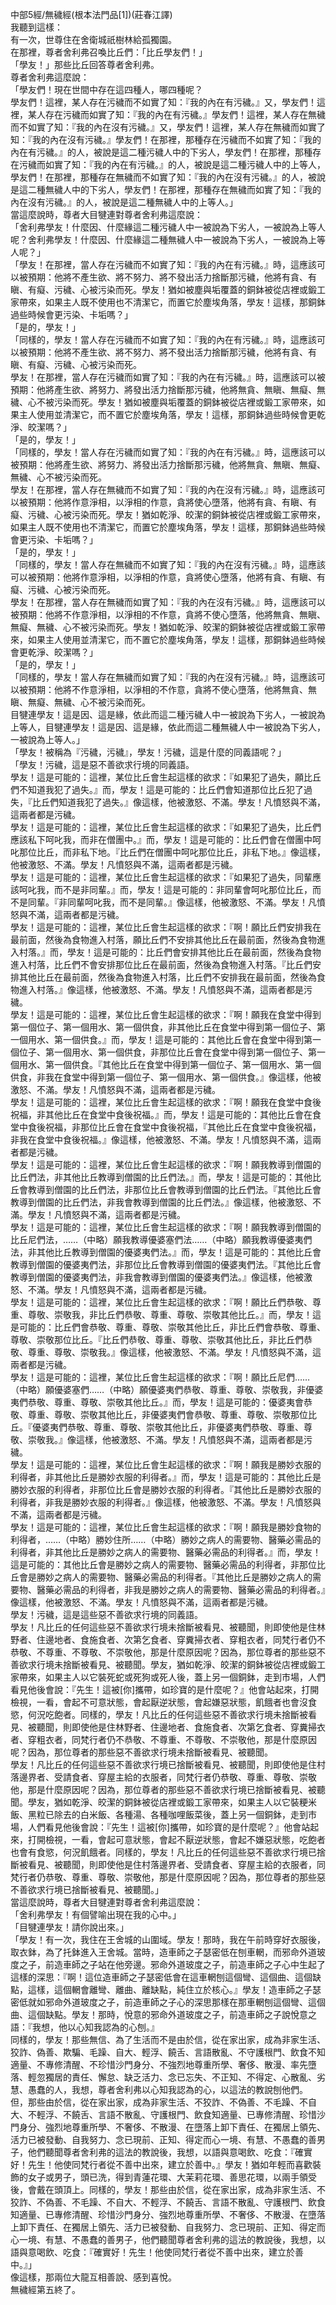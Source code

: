 中部5經/無穢經(根本法門品[1])(莊春江譯)  
我聽到這樣：  
有一次，世尊住在舍衛城祇樹林給孤獨園。  
在那裡，尊者舍利弗召喚比丘們：「比丘學友們！」  
「學友！」那些比丘回答尊者舍利弗。  
尊者舍利弗這麼說：  
「學友們！現在世間中存在這四種人，哪四種呢？  
學友們！這裡，某人存在污穢而不如實了知：『我的內在有污穢。』又，學友們！這裡，某人存在污穢而如實了知：『我的內在有污穢。』學友們！這裡，某人存在無穢而不如實了知：『我的內在沒有污穢。』又，學友們！這裡，某人存在無穢而如實了知：『我的內在沒有污穢。』學友們！在那裡，那種存在污穢而不如實了知：『我的內在有污穢。』的人，被說是這二種污穢人中的下劣人，學友們！在那裡，那種存在污穢而如實了知：『我的內在有污穢。』的人，被說是這二種污穢人中的上等人，學友們！在那裡，那種存在無穢而不如實了知：『我的內在沒有污穢。』的人，被說是這二種無穢人中的下劣人，學友們！在那裡，那種存在無穢而如實了知：『我的內在沒有污穢。』的人，被說是這二種無穢人中的上等人。」  
當這麼說時，尊者大目犍連對尊者舍利弗這麼說：  
「舍利弗學友！什麼因、什麼緣這二種污穢人中一被說為下劣人，一被說為上等人呢？舍利弗學友！什麼因、什麼緣這二種無穢人中一被說為下劣人，一被說為上等人呢？」  
「學友！在那裡，當人存在污穢而不如實了知：『我的內在有污穢。』時，這應該可以被預期：他將不產生欲、將不努力、將不發出活力捨斷那污穢，他將有貪、有瞋、有癡、污穢、心被污染而死。學友！猶如被塵與垢覆蓋的銅鉢被從店裡或鍛工家帶來，如果主人既不使用也不清潔它，而置它於塵埃角落，學友！這樣，那銅鉢過些時候會更污染、卡垢嗎？」  
「是的，學友！」  
「同樣的，學友！當人存在污穢而不如實了知：『我的內在有污穢。』時，這應該可以被預期：他將不產生欲、將不努力、將不發出活力捨斷那污穢，他將有貪、有瞋、有癡、污穢、心被污染而死。  
學友！在那裡，當人存在污穢而如實了知：『我的內在有污穢。』時，這應該可以被預期：他將產生欲、將努力、將發出活力捨斷那污穢，他將無貪、無瞋、無癡、無穢、心不被污染而死。學友！猶如被塵與垢覆蓋的銅鉢被從店裡或鍛工家帶來，如果主人使用並清潔它，而不置它於塵埃角落，學友！這樣，那銅鉢過些時候會更乾淨、皎潔嗎？」  
「是的，學友！」  
「同樣的，學友！當人存在污穢而如實了知：『我的內在有污穢。』時，這應該可以被預期：他將產生欲、將努力、將發出活力捨斷那污穢，他將無貪、無瞋、無癡、無穢、心不被污染而死。  
學友！在那裡，當人存在無穢而不如實了知：『我的內在沒有污穢。』時，這應該可以被預期：他將作意淨相，以淨相的作意，貪將使心墮落，他將有貪、有瞋、有癡、污穢、心被污染而死。學友！猶如乾淨、皎潔的銅鉢被從店裡或鍛工家帶來，如果主人既不使用也不清潔它，而置它於塵埃角落，學友！這樣，那銅鉢過些時候會更污染、卡垢嗎？」  
「是的，學友！」  
「同樣的，學友！當人存在無穢而不如實了知：『我的內在沒有污穢。』時，這應該可以被預期：他將作意淨相，以淨相的作意，貪將使心墮落，他將有貪、有瞋、有癡、污穢、心被污染而死。  
學友！在那裡，當人存在無穢而如實了知：『我的內在沒有污穢。』時，這應該可以被預期：他將不作意淨相，以淨相的不作意，貪將不使心墮落，他將無貪、無瞋、無癡、無穢、心不被污染而死。學友！猶如乾淨、皎潔的銅鉢被從店裡或鍛工家帶來，如果主人使用並清潔它，而不置它於塵埃角落，學友！這樣，那銅鉢過些時候會更乾淨、皎潔嗎？」  
「是的，學友！」  
「同樣的，學友！當人存在無穢而如實了知：『我的內在沒有污穢。』時，這應該可以被預期：他將不作意淨相，以淨相的不作意，貪將不使心墮落，他將無貪、無瞋、無癡、無穢、心不被污染而死。  
目犍連學友！這是因、這是緣，依此而這二種污穢人中一被說為下劣人，一被說為上等人，目犍連學友！這是因、這是緣，依此而這二種無穢人中一被說為下劣人，一被說為上等人。」  
「學友！被稱為『污穢，污穢』，學友！污穢，這是什麼的同義語呢？」  
「學友！污穢，這是惡不善欲求行境的同義語。  
學友！這是可能的：這裡，某位比丘會生起這樣的欲求：『如果犯了過失，願比丘們不知道我犯了過失。』而，學友！這是可能的：比丘們會知道那位比丘犯了過失，『比丘們知道我犯了過失。』像這樣，他被激怒、不滿。學友！凡憤怒與不滿，這兩者都是污穢。  
學友！這是可能的：這裡，某位比丘會生起這樣的欲求：『如果犯了過失，比丘們應該私下呵叱我，而非在僧團中。』而，學友！這是可能的：比丘們會在僧團中呵叱那位比丘，而非私下地。『比丘們在僧團中呵叱那位比丘，非私下地。』像這樣，他被激怒、不滿。學友！凡憤怒與不滿，這兩者都是污穢。  
學友！這是可能的：這裡，某位比丘會生起這樣的欲求：『如果犯了過失，同輩應該呵叱我，而不是非同輩。』而，學友！這是可能的：非同輩會呵叱那位比丘，而不是同輩。『非同輩呵叱我，而不是同輩。』像這樣，他被激怒、不滿。學友！凡憤怒與不滿，這兩者都是污穢。  
學友！這是可能的：這裡，某位比丘會生起這樣的欲求：『啊！願比丘們安排我在最前面，然後為食物進入村落，願比丘們不安排其他比丘在最前面，然後為食物進入村落。』而，學友！這是可能的：比丘們會安排其他比丘在最前面，然後為食物進入村落，比丘們不會安排那位比丘在最前面，然後為食物進入村落。『比丘們安排其他比丘在最前面，然後為食物進入村落，比丘們不安排我在最前面，然後為食物進入村落。』像這樣，他被激怒、不滿。學友！凡憤怒與不滿，這兩者都是污穢。  
學友！這是可能的：這裡，某位比丘會生起這樣的欲求：『啊！願我在食堂中得到第一個位子、第一個用水、第一個供食，非其他比丘在食堂中得到第一個位子、第一個用水、第一個供食。』而，學友！這是可能的：其他比丘會在食堂中得到第一個位子、第一個用水、第一個供食，非那位比丘會在食堂中得到第一個位子、第一個用水、第一個供食。『其他比丘在食堂中得到第一個位子、第一個用水、第一個供食，非我在食堂中得到第一個位子、第一個用水、第一個供食。』像這樣，他被激怒、不滿。學友！凡憤怒與不滿，這兩者都是污穢。  
學友！這是可能的：這裡，某位比丘會生起這樣的欲求：『啊！願我在食堂中食後祝福，非其他比丘在食堂中食後祝福。』而，學友！這是可能的：其他比丘會在食堂中食後祝福，非那位比丘會在食堂中食後祝福，『其他比丘在食堂中食後祝福，非我在食堂中食後祝福。』像這樣，他被激怒、不滿。學友！凡憤怒與不滿，這兩者都是污穢。  
學友！這是可能的：這裡，某位比丘會生起這樣的欲求：『啊！願我教導到僧園的比丘們法，非其他比丘教導到僧園的比丘們法。』而，學友！這是可能的：其他比丘會教導到僧園的比丘們法，非那位比丘會教導到僧園的比丘們法。『其他比丘會教導到僧園的比丘們法，非我會教導到僧園的比丘們法。』像這樣，他被激怒、不滿。學友！凡憤怒與不滿，這兩者都是污穢。  
學友！這是可能的：這裡，某位比丘會生起這樣的欲求：『啊！願我教導到僧園的比丘尼們法，……（中略）願我教導優婆塞們法……（中略）願我教導優婆夷們法，非其他比丘教導到僧園的優婆夷們法。』而，學友！這是可能的：其他比丘會教導到僧園的優婆夷們法，非那位比丘會教導到僧園的優婆夷們法。『其他比丘會教導到僧園的優婆夷們法，非我會教導到僧園的優婆夷們法。』像這樣，他被激怒、不滿。學友！凡憤怒與不滿，這兩者都是污穢。  
學友！這是可能的：這裡，某位比丘會生起這樣的欲求：『啊！願比丘們恭敬、尊重、尊敬、崇敬我，非比丘們恭敬、尊重、尊敬、崇敬其他比丘。』而，學友！這是可能的：比丘們會恭敬、尊重、尊敬、崇敬其他比丘，非比丘們會恭敬、尊重、尊敬、崇敬那位比丘。『比丘們恭敬、尊重、尊敬、崇敬其他比丘，非比丘們恭敬、尊重、尊敬、崇敬我。』像這樣，他被激怒、不滿。學友！凡憤怒與不滿，這兩者都是污穢。  
學友！這是可能的：這裡，某位比丘會生起這樣的欲求：『啊！願比丘尼們……（中略）願優婆塞們……（中略）願優婆夷們恭敬、尊重、尊敬、崇敬我，非優婆夷們恭敬、尊重、尊敬、崇敬其他比丘。』而，學友！這是可能的：優婆夷會恭敬、尊重、尊敬、崇敬其他比丘，非優婆夷們會恭敬、尊重、尊敬、崇敬那位比丘。『優婆夷們恭敬、尊重、尊敬、崇敬其他比丘，非優婆夷們恭敬、尊重、尊敬、崇敬我。』像這樣，他被激怒、不滿。學友！凡憤怒與不滿，這兩者都是污穢。  
學友！這是可能的：這裡，某位比丘會生起這樣的欲求：『啊！願我是勝妙衣服的利得者，非其他比丘是勝妙衣服的利得者。』而，學友！這是可能的：其他比丘是勝妙衣服的利得者，非那位比丘會是勝妙衣服的利得者。『其他比丘是勝妙衣服的利得者，非我是勝妙衣服的利得者。』像這樣，他被激怒、不滿。學友！凡憤怒與不滿，這兩者都是污穢。  
學友！這是可能的：這裡，某位比丘會生起這樣的欲求：『啊！願我是勝妙食物的利得者，……（中略）勝妙住所……（中略）勝妙之病人的需要物、醫藥必需品的利得者，非其他比丘是勝妙之病人的需要物、醫藥必需品的利得者。』而，學友！這是可能的：其他比丘會是勝妙之病人的需要物、醫藥必需品的利得者，非那位比丘會是勝妙之病人的需要物、醫藥必需品的利得者。『其他比丘是勝妙之病人的需要物、醫藥必需品的利得者，非我是勝妙之病人的需要物、醫藥必需品的利得者。』像這樣，他被激怒、不滿。學友！凡憤怒與不滿，這兩者都是污穢。  
學友！污穢，這是這些惡不善欲求行境的同義語。  
學友！凡比丘的任何這些惡不善欲求行境未捨斷被看見、被聽聞，則即使他是住林野者、住邊地者、食施食者、次第乞食者、穿糞掃衣者、穿粗衣者，同梵行者仍不恭敬、不尊重、不尊敬、不崇敬他，那是什麼原因呢？因為，那位尊者的那些惡不善欲求行境未捨斷被看見、被聽聞。學友，猶如乾淨、皎潔的銅鉢被從店裡或鍛工家帶來，如果主人以它裝死蛇或死狗或死人後，蓋上另一個銅鉢，走到市場，人們看見他後會說：『先生！這被[你]攜帶，如珍寶的是什麼呢？』他會站起來，打開檢視，一看，會起不可意狀態，會起厭逆狀態，會起嫌惡狀態，飢餓者也會沒食慾，何況吃飽者。同樣的，學友！凡比丘的任何這些惡不善欲求行境未捨斷被看見、被聽聞，則即使他是住林野者、住邊地者、食施食者、次第乞食者、穿糞掃衣者、穿粗衣者，同梵行者仍不恭敬、不尊重、不尊敬、不崇敬他，那是什麼原因呢？因為，那位尊者的那些惡不善欲求行境未捨斷被看見、被聽聞。  
學友！凡比丘的任何這些惡不善欲求行境已捨斷被看見、被聽聞，則即使他是住村落邊界者、受請食者、穿屋主給的衣服者，同梵行者仍恭敬、尊重、尊敬、崇敬他，那是什麼原因呢？因為，那位尊者的那些惡不善欲求行境已捨斷被看見、被聽聞。學友，猶如乾淨、皎潔的銅鉢被從店裡或鍛工家帶來，如果主人以它裝粳米飯、黑粒已除去的白米飯、各種湯、各種咖哩飯菜後，蓋上另一個銅鉢，走到市場，人們看見他後會說：『先生！這被[你]攜帶，如珍寶的是什麼呢？』他會站起來，打開檢視，一看，會起可意狀態，會起不厭逆狀態，會起不嫌惡狀態，吃飽者也會有食慾，何況飢餓者。同樣的，學友！凡比丘的任何這些惡不善欲求行境已捨斷被看見、被聽聞，則即使他是住村落邊界者、受請食者、穿屋主給的衣服者，同梵行者仍恭敬、尊重、尊敬、崇敬他，那是什麼原因呢？因為，那位尊者的那些惡不善欲求行境已捨斷被看見、被聽聞。」  
當這麼說時，尊者大目犍連對尊者舍利弗這麼說：  
「舍利弗學友！有個譬喻出現在我的心中。」  
「目犍連學友！請你說出來。」  
「學友！有一次，我住在王舍城的山圍域。學友！那時，我在午前時穿好衣服後，取衣鉢，為了托鉢進入王舍城。當時，造車師之子瑟密低在刨車輞，而邪命外道玻度之子，前造車師之子站在他旁邊。邪命外道玻度之子，前造車師之子心中生起了這樣的深思：『啊！這位造車師之子瑟密低會在這車輞刨這個彎、這個曲、這個缺點，這樣，這個輞會離彎、離曲、離缺點，純住立於核心。』學友！造車師之子瑟密低就如邪命外道玻度之子，前造車師之子心的深思那樣在那車輞刨這個彎、這個曲、這個缺點。學友！那時，悅意的邪命外道玻度之子，前造車師之子說悅意之語：『我想，他以心知我認為的心刨。』  
同樣的，學友！那些無信、為了生活而不是由於信，從在家出家，成為非家生活、狡詐、偽善、欺騙、毛躁、自大、輕浮、饒舌、言語散亂、不守護根門、飲食不知適量、不專修清醒、不珍惜沙門身分、不強烈地尊重所學、奢侈、散漫、率先墮落、輕忽獨居的責任、懈怠、缺乏活力、念已忘失、不正知、不得定、心散亂、劣慧、愚蠢的人，我想，尊者舍利弗以心知我認為的心，以這法的教說刨他們。  
但，那些由於信，從在家出家，成為非家生活、不狡詐、不偽善、不毛躁、不自大、不輕浮、不饒舌、言語不散亂、守護根門、飲食知適量、已專修清醒、珍惜沙門身分、強烈地尊重所學、不奢侈、不散漫、在墮落上卸下責任、在獨居上領先、活力已被發動、自我努力、念已現前、正知、得定而心一境、有慧、不愚蠢的善男子，他們聽聞尊者舍利弗的這法的教說後，我想，以語與意喝飲、吃食：『確實好！先生！他使同梵行者從不善中出來，建立於善中。』學友！猶如年輕而喜歡裝飾的女子或男子，頭已洗，得到青蓮花環、大茉莉花環、善思花環，以兩手領受後，會戴在頭頂上。同樣的，學友！那些由於信，從在家出家，成為非家生活、不狡詐、不偽善、不毛躁、不自大、不輕浮、不饒舌、言語不散亂、守護根門、飲食知適量、已專修清醒、珍惜沙門身分、強烈地尊重所學、不奢侈、不散漫、在墮落上卸下責任、在獨居上領先、活力已被發動、自我努力、念已現前、正知、得定而心一境、有慧、不愚蠢的善男子，他們聽聞尊者舍利弗的這法的教說後，我想，以語與意喝飲、吃食：『確實好！先生！他使同梵行者從不善中出來，建立於善中。』」  
像這樣，那兩位大龍互相善說、感到喜悅。  
無穢經第五終了。  
  
  
